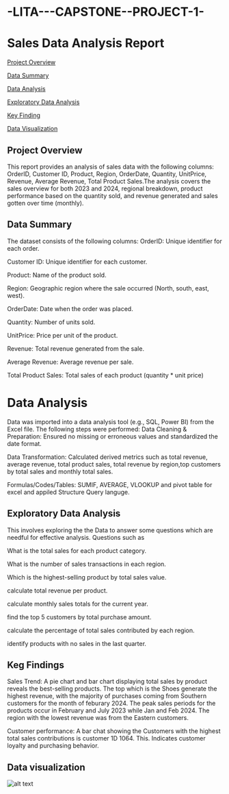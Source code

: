 # -LITA---CAPSTONE--PROJECT-1-

# Sales Data Analysis Report

[Project Overview](#Project-Overview)

[Data Summary](#Data-Summary)

[Data Analysis](#Data-Analysis)

[Exploratory Data Analysis](#Exploratory-Data-Analysis)

[Key Finding](#Key-Finding)

[Data Visualization](#Data-viualization)

## Project Overview
This report provides an analysis of sales data with the following columns: OrderID, Customer ID, Product, Region, OrderDate, Quantity, UnitPrice, Revenue, Average Revenue, Total Product Sales.The analysis covers the sales overview for both 2023 and 2024, regional breakdown, product performance based on the quantity sold, and revenue generated and sales gotten over time (monthly). 

## Data Summary
The dataset consists of the following columns:
   OrderID: Unique identifier for each order.
   
   Customer ID: Unique identifier for each customer.

   Product: Name of the product sold.

Region: Geographic region where the sale occurred (North, south, east, west).

OrderDate: Date when the order was placed. 

Quantity: Number of units sold.

UnitPrice: Price per unit of the product.

Revenue: Total revenue generated from the sale.

Average Revenue: Average revenue per sale.

Total Product Sales: Total sales of each product (quantity * unit price)

# Data Analysis 
Data was imported into a data analysis tool (e.g., SQL, Power BI) from the Excel file. The following steps were performed:
   Data Cleaning & Preparation: Ensured no missing or erroneous values and standardized the date format. 
   
   Data Transformation: Calculated derived metrics such as total revenue, average revenue, total product sales, total revenue by region,top customers by total sales and monthly total sales.

   Formulas/Codes/Tables: SUMIF, AVERAGE, VLOOKUP and pivot table for excel and appiled Structure Query languge.

   ## Exploratory Data Analysis
   This involves exploring the the Data to answer some questions which are needful for effective analysis. Questions such as

What is the total sales for each product category.

What is the number of sales transactions in each region.

Which is the highest-selling product by total sales value.

calculate total revenue per product.

calculate monthly sales totals for the current year.

find the top 5 customers by total purchase amount.

calculate the percentage of total sales contributed by each region.

identify products with no sales in the last quarter.

## Keg Findings
Sales Trend: A pie chart and bar chart displaying total sales by product reveals the best-selling products. The top which is the Shoes generate the highest revenue, with the majority of purchases coming from Southern customers for the month of feburary 2024. The peak sales periods for the products occur in February and July 2023 while Jan and Feb 2024. The region with the lowest revenue was from the Eastern customers. 

Customer performance: A bar chat showing the Customers with the highest total sales contributions is customer 1D 1064. This. Indicates customer loyalty and purchasing behavior.

## Data visualization

   ![alt text](http://url/to/img.png)
   
   
